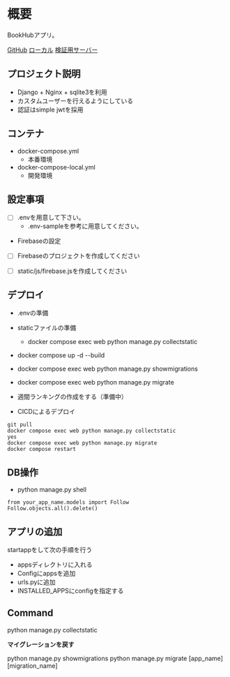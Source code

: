 # 概要

BookHubアプリ。

[GitHub](https://github.com/gamari/bookhub-django)
[ローカル](http://localhost:8000/)
[検証用サーバー](https://gamari-devs.xyz/)


## プロジェクト説明

- Django + Nginx + sqlite3を利用
- カスタムユーザーを行えるようにしている
- 認証はsimple jwtを採用


## コンテナ

- docker-compose.yml
    - 本番環境
- docker-compose-local.yml
    - 開発環境

## 設定事項

- [ ] .envを用意して下さい。
  - .env-sampleを参考に用意してください。

-  Firebaseの設定
  - [ ] Firebaseのプロジェクトを作成してください
  - [ ] static/js/firebase.jsを作成してください


## デプロイ

- .envの準備
- staticファイルの準備
  - docker compose exec web python manage.py collectstatic
- docker compose up -d --build
- docker compose exec web python manage.py showmigrations
- docker compose exec web python manage.py migrate
- 週間ランキングの作成をする（準備中）

- CICDによるデプロイ

```
git pull
docker compose exec web python manage.py collectstatic
yes
docker compose exec web python manage.py migrate
docker compose restart
```


## DB操作

- python manage.py shell

```
from your_app_name.models import Follow
Follow.objects.all().delete()
```


## アプリの追加

startappをして次の手順を行う

- appsディレクトリに入れる
- Configにappsを追加
- urls.pyに追加
- INSTALLED_APPSにconfigを指定する

## Command

python manage.py collectstatic


**マイグレーションを戻す**

python manage.py showmigrations
python manage.py migrate [app_name] [migration_name]